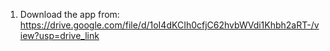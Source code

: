 1. Download the app from: 
https://drive.google.com/file/d/1oI4dKCIh0cfjC62hvbWVdi1Khbh2aRT-/view?usp=drive_link
